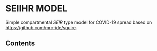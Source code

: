 # SEIIHR MODEL

Simple compartmental $SEIR$ type model for COVID-19 spread based on https://github.com/mrc-ide/squire.

## Contents
